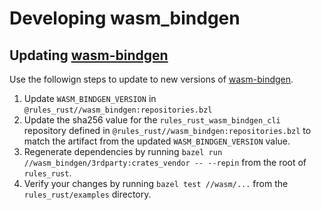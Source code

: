 # Developing wasm_bindgen

## Updating [wasm-bindgen][wb]

Use the followign steps to update to new versions of [wasm-bindgen][wb].

1. Update `WASM_BINDGEN_VERSION` in `@rules_rust//wasm_bindgen:repositories.bzl`
2. Update the sha256 value for the `rules_rust_wasm_bindgen_cli` repository defined in `@rules_rust//wasm_bindgen:repositories.bzl` to match the artifact from the updated `WASM_BINDGEN_VERSION` value.
3. Regenerate dependencies by running `bazel run //wasm_bindgen/3rdparty:crates_vendor -- --repin` from the root of `rules_rust`.
4. Verify your changes by running `bazel test //wasm/...` from the `rules_rust/examples` directory.

[wb]: https://github.com/rustwasm/wasm-bindgen
